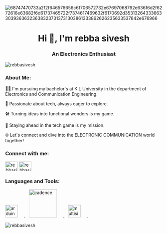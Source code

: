 
![68747470733a2f2f646576656c6f706572732e67697068792e636f6d2f6272616e63682f6d61737465722f7374617469632f6170692d35313264333663303936363236383237313731303861333862626235633537642e676966](https://github.com/user-attachments/assets/20707b4b-8c38-421a-8561-bc99a3771274)

<h1 align="center">Hi 👋, I'm rebba sivesh</h1>
<h3 align="center">An Electronics Enthusiast</h3>

<p align="left"> <img src="https://komarev.com/ghpvc/?username=rebbasivesh&label=Profile%20views&color=0e75b6&style=flat" alt="rebbasivesh" /> </p>
<h3 align="left">About Me:</h3>
 🧑‍🎓 I'm pursuing my bachelor's at K L University in the department of Electronics and Communication Engineering.
 
🌟 Passionate about tech, always eager to explore.

🛠️ Turning ideas into functional wonders is my game.

🚀 Staying ahead in the tech game is my mission.

🌐 Let's connect and dive into the ELECTRONIC COMMUNICATION world together!
<h3 align="left">Connect with me:</h3>
<p align="left">
<a href="https://instagram.com/rebbasivesh" target="blank"><img align="center" src="https://raw.githubusercontent.com/rahuldkjain/github-profile-readme-generator/master/src/images/icons/Social/instagram.svg" alt="rebbasivesh" height="30" width="40" /></a>
 <a href="[https://linkedin.com/in/rebbasivesh](https://www.linkedin.com/in/rebba-sivesh-a52559249/)" target="blank">
    <img align="center" src="https://raw.githubusercontent.com/rahuldkjain/github-profile-readme-generator/master/src/images/icons/Social/linked-in-alt.svg" alt="rebbasivesh" height="30" width="40" />
</a>

</p>


<h3 align="left">Languages and Tools:</h3>
<p align="left">
  <a href="https://www.arduino.cc/" target="_blank" rel="noreferrer">
    <img src="https://cdn.worldvectorlogo.com/logos/arduino-1.svg" alt="arduino" width="40" height="40" style="margin-right: 20px;"/>
  </a>&nbsp;&nbsp; 
  <a href="https://www.cadence.com/en_US/home.html" target="_blank" rel="noreferrer">
    <img src="https://upload.wikimedia.org/wikipedia/commons/4/48/Cadence-Logo.svg" alt="cadence" width="90" height="90" style="margin-right: 20px;"/>
  </a>&nbsp;&nbsp;
  <a href="https://www.ni.com/en-in/shop/electronic-test-instrumentation/application-software-for-electronic-test-and-instrumentation-category/what-is-multisim.html" target="_blank" rel="noreferrer">
    <img src="https://digilent.com/blog/wp-content/uploads/2015/01/184_multisim_app_icon_ill.png" alt="multisim" width="40" height="40" style="margin-right: 20px;"/>
  </a>&nbsp;&nbsp;
</p>



<p><img align="center" src="https://github-readme-streak-stats.herokuapp.com/?user=rebbasivesh&" alt="rebbasivesh" /></p>
